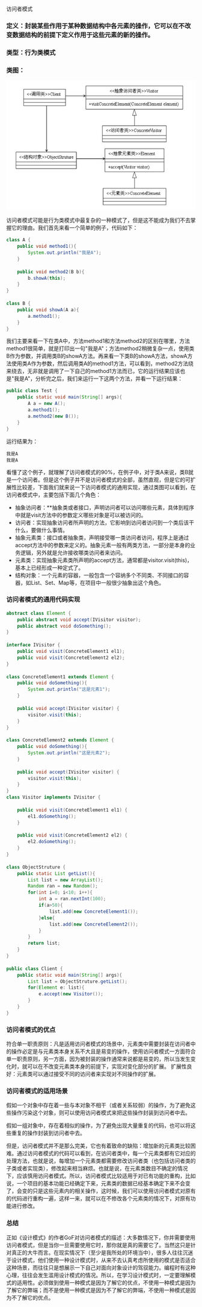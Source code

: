 访问者模式
### 定义：封装某些作用于某种数据结构中各元素的操作，它可以在不改变数据结构的前提下定义作用于这些元素的新的操作。

### 类型：行为类模式

### 类图：

![访问者模式](images/visitor-pattern-1.jpg "访问者模式")

访问者模式可能是行为类模式中最复杂的一种模式了，但是这不能成为我们不去掌握它的理由。我们首先来看一个简单的例子，代码如下：
```java
class A {
    public void method1(){
        System.out.println("我是A");
    }

    public void method2(B b){
        b.showA(this);
    }
}

class B {
    public void showA(A a){
        a.method1();
    }
}
```

我们主要来看一下在类A中，方法method1和方法method2的区别在哪里，方法method1很简单，就是打印出一句"我是A"；方法method2稍微复杂一点，使用类B作为参数，并调用类B的showA方法。再来看一下类B的showA方法，showA方法使用类A作为参数，然后调用类A的method1方法，可以看到，method2方法绕来绕去，无非就是调用了一下自己的method1方法而已，它的运行结果应该也是"我是A"，分析完之后，我们来运行一下这两个方法，并看一下运行结果：
```java
public class Test {
    public static void main(String[] args){
        A a = new A();
        a.method1();
        a.method2(new B());
    }
}
```
运行结果为：
```
我是A
我是A
```

看懂了这个例子，就理解了访问者模式的90%，在例子中，对于类A来说，类B就是一个访问者。但是这个例子并不是访问者模式的全部，虽然直观，但是它的可扩展性比较差，下面我们就来说一下访问者模式的通用实现，通过类图可以看到，在访问者模式中，主要包括下面几个角色：

* 抽象访问者：**抽象类或者接口，声明访问者可以访问哪些元素，具体到程序中就是visit方法中的参数定义哪些对象是可以被访问的。
* 访问者：实现抽象访问者所声明的方法，它影响到访问者访问到一个类后该干什么，要做什么事情。
* 抽象元素类：接口或者抽象类，声明接受哪一类访问者访问，程序上是通过accept方法中的参数来定义的。抽象元素一般有两类方法，一部分是本身的业务逻辑，另外就是允许接收哪类访问者来访问。
* 元素类：实现抽象元素类所声明的accept方法，通常都是visitor.visit(this)，基本上已经形成一种定式了。
* 结构对象：一个元素的容器，一般包含一个容纳多个不同类、不同接口的容器，如List、Set、Map等，在项目中一般很少抽象出这个角色。

### 访问者模式的通用代码实现
```java
abstract class Element {
    public abstract void accept(IVisitor visitor);
    public abstract void doSomething();
}

interface IVisitor {
    public void visit(ConcreteElement1 el1);
    public void visit(ConcreteElement2 el2);
}

class ConcreteElement1 extends Element {
    public void doSomething(){
        System.out.println("这是元素1");
    }

    public void accept(IVisitor visitor) {
        visitor.visit(this);
    }
}

class ConcreteElement2 extends Element {
    public void doSomething(){
        System.out.println("这是元素2");
    }

    public void accept(IVisitor visitor) {
        visitor.visit(this);
    }
}
class Visitor implements IVisitor {

    public void visit(ConcreteElement1 el1) {
        el1.doSomething();
    }

    public void visit(ConcreteElement2 el2) {
        el2.doSomething();
    }
}

class ObjectStruture {
    public static List getList(){
        List list = new ArrayList();
        Random ran = new Random();
        for(int i=0; i<10; i++){
            int a = ran.nextInt(100);
            if(a>50){
                list.add(new ConcreteElement1());
            }else{
                list.add(new ConcreteElement2());
            }
        }
        return list;
    }
}

public class Client {
    public static void main(String[] args){
        List list = ObjectStruture.getList();
        for(Element e: list){
            e.accept(new Visitor());
        }
    }
}
```
### 访问者模式的优点

符合单一职责原则：凡是适用访问者模式的场景中，元素类中需要封装在访问者中的操作必定是与元素类本身关系不大且是易变的操作，使用访问者模式一方面符合单一职责原则，另一方面，因为被封装的操作通常来说都是易变的，所以当发生变化时，就可以在不改变元素类本身的前提下，实现对变化部分的扩展。
扩展性良好：元素类可以通过接受不同的访问者来实现对不同操作的扩展。

### 访问者模式的适用场景

假如一个对象中存在着一些与本对象不相干（或者关系较弱）的操作，为了避免这些操作污染这个对象，则可以使用访问者模式来把这些操作封装到访问者中去。

假如一组对象中，存在着相似的操作，为了避免出现大量重复的代码，也可以将这些重复的操作封装到访问者中去。

但是，访问者模式并不是那么完美，它也有着致命的缺陷：增加新的元素类比较困难。通过访问者模式的代码可以看到，在访问者类中，每一个元素类都有它对应的处理方法，也就是说，每增加一个元素类都需要修改访问者类（也包括访问者类的子类或者实现类），修改起来相当麻烦。也就是说，在元素类数目不确定的情况下，应该慎用访问者模式。所以，访问者模式比较适用于对已有功能的重构，比如说，一个项目的基本功能已经确定下来，元素类的数据已经基本确定下来不会变了，会变的只是这些元素内的相关操作，这时候，我们可以使用访问者模式对原有的代码进行重构一遍，这样一来，就可以在不修改各个元素类的情况下，对原有功能进行修改。

### 总结

正如《设计模式》的作者GoF对访问者模式的描述：大多数情况下，你并需要使用访问者模式，但是当你一旦需要使用它时，那你就是真的需要它了。当然这只是针对真正的大牛而言。在现实情况下（至少是我所处的环境当中），很多人往往沉迷于设计模式，他们使用一种设计模式时，从来不去认真考虑所使用的模式是否适合这种场景，而往往只是想展示一下自己对面向对象设计的驾驭能力。编程时有这种心理，往往会发生滥用设计模式的情况。所以，在学习设计模式时，一定要理解模式的适用性。必须做到使用一种模式是因为了解它的优点，不使用一种模式是因为了解它的弊端；而不是使用一种模式是因为不了解它的弊端，不使用一种模式是因为不了解它的优点。